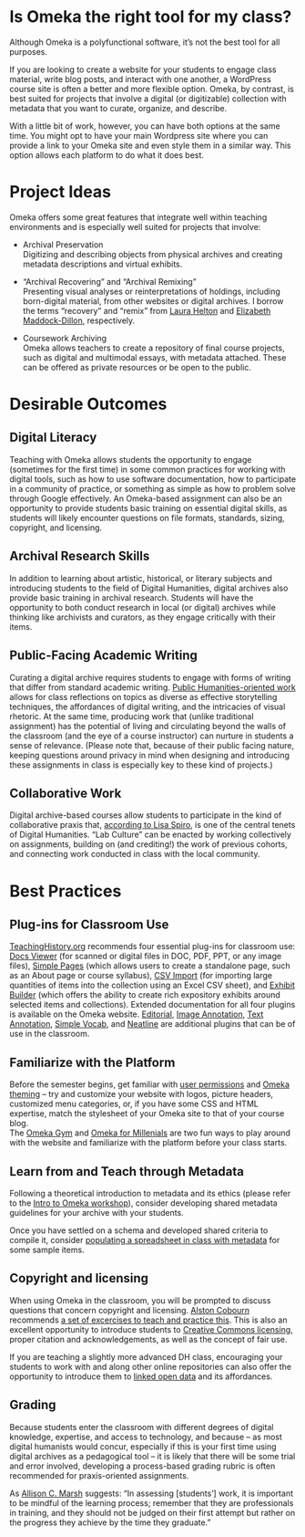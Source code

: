 # Is Omeka the right tool for my class?
Although Omeka is a polyfunctional software, it’s not the best tool for all purposes.

If you are looking to create a website for your students to engage class material, write blog posts, and interact with one another, a WordPress course site is often a better and more flexible option. Omeka, by contrast, is best suited for projects that involve a digital (or digitizable) collection with metadata that you want to curate, organize, and describe. 

With a little bit of work, however, you can have both options at the same time. You might opt to have your main Wordpress site where you can provide a link to your Omeka site and even style them in a similar way. This option allows each platform to do what it does best.

# Project Ideas
Omeka offers some great features that integrate well within teaching environments and is especially well suited for projects that involve:

* Archival Preservation <br>
Digitizing and describing objects from physical archives and creating metadata descriptions and virtual exhibits.

* “Archival Recovering” and “Archival Remixing” <br>
Presenting visual analyses or reinterpretations of holdings, including born-digital material, from other websites or digital archives. I borrow the terms “recovery” and “remix” from [Laura Helton](https://www.academia.edu/11058327/The_Question_of_Recovery_Slavery_Freedom_and_the_Archive) and [Elizabeth Maddock-Dillon](https://ecda.northeastern.edu/home/about/decolonizing-the-archive/), respectively.

* Coursework Archiving <br>
Omeka allows teachers to create a repository of final course projects, such as digital and multimodal essays, with metadata attached. These can be offered as private resources or be open to the public. 

# Desirable Outcomes

## Digital Literacy <br>
Teaching with Omeka allows students the opportunity to engage (sometimes for the first time) in some common practices for working with digital tools, such as how to use software documentation, how to participate in a community of practice, or something as simple as how to problem solve through Google effectively. An Omeka-based assignment can also be an opportunity to provide students basic training on essential digital skills, as students will likely encounter questions on file formats, standards, sizing, copyright, and licensing. 

## Archival Research Skills <br>
In addition to learning about artistic, historical, or literary subjects and introducing students to the field of Digital Humanities, digital archives also provide basic training in archival research. Students will have the opportunity to both conduct research in local (or digital) archives while thinking like archivists and curators, as they engage critically with their items. 

## Public-Facing Academic Writing <br>
Curating a digital archive requires students to engage with forms of writing that differ from standard academic writing. [Public Humanities-oriented work](https://www.neh.gov/divisions/fedstate/in-the-field/56-ways-do-the-public-humanities) allows for class reflections on topics as diverse as effective storytelling techniques, the affordances of digital writing, and the intricacies of visual rhetoric. At the same time, producing work that (unlike traditional assignment) has the potential of living and circulating beyond the walls of the classroom (and the eye of a course instructor) can nurture in students a sense of relevance. (Please note that, because of their public facing nature, keeping questions around privacy in mind when designing and introducing these assignments in class is especially key to these kind of projects.) 

## Collaborative Work <br>
Digital archive-based courses allow students to participate in the kind of collaborative praxis that, [according to Lisa Spiro](https://dhdebates.gc.cuny.edu/read/untitled-88c11800-9446-469b-a3be-3fdb36bfbd1e/section/9e014167-c688-43ab-8b12-0f6746095335), is one of the central tenets of Digital Humanities. “Lab Culture” can be enacted by working collectively on assignments, building on (and crediting!) the work of previous cohorts, and connecting work conducted in class with the local community. 

# Best Practices

## Plug-ins for Classroom Use
[TeachingHistory.org](www.teachinghistory.org) recommends four essential plug-ins for classroom use: [Docs Viewer](https://omeka.org/classic/plugins/DocsViewer/) (for scanned or digital files in DOC, PDF, PPT, or any image files), [Simple Pages](https://omeka.org/classic/plugins/SimplePages/) (which allows users to create a standalone page, such as an About page or course syllabus), [CSV Import](https://omeka.org/classic/plugins/CsvImport/) (for importing large quantities of items into the collection using an Excel CSV sheet), and [Exhibit Builder](https://omeka.org/classic/plugins/ExhibitBuilder/) (which offers the ability to create rich expository exhibits around selected items and collections). Extended documentation for all four plugins is available on the Omeka website. [Editorial](https://omeka.org/classic/plugins/Editorial/), [Image Annotation](https://omeka.org/classic/plugins/ExhibitImageAnnotation/), [Text Annotation](https://omeka.org/classic/plugins/TextAnnotation/), [Simple Vocab](https://omeka.org/classic/plugins/SimpleVocabPlus/), and [Neatline](https://omeka.org/classic/plugins/Neatline/) are additional plugins that can be of use in the classroom.

## Familiarize with the Platform

Before the semester begins, get familiar with [user permissions](https://omeka.org/classic/docs/Admin/Users/) and [Omeka theming](https://github.com/GCDigitalFellows/omeka/blob/master/sections/themesplugins.md) – try and customize your website with logos, picture headers, customized menu categories, or, if you have some CSS and HTML expertise, match the stylesheet of your Omeka site to that of your course blog. <br>
The [Omeka Gym](https://omekagym.omeka.net/about) and [Omeka for Millenials](https://lilybeauvilliers.wordpress.com/2015/05/14/omeka-for-millenials/) are two fun ways to play around with the website and familiarize with the platform before your class starts.

## Learn from and Teach through Metadata 

Following a theoretical introduction to metadata and its ethics (please refer to the [Intro to Omeka workshop](https://github.com/GCDigitalFellows/omeka/blob/v2.0-smorello-edits/frontmatter.md)), consider developing shared metadata guidelines for your archive with your students. 

Once you have settled on a schema and developed shared criteria to compile it, consider [populating  a spreadsheet in class with metadata](https://omekagym.omeka.net/items/show/526) for some sample items.

## Copyright and licensing 

When using Omeka in the classroom, you will be prompted to discuss questions that concern copyright and licensing. [Alston Cobourn](https://jitp.commons.gc.cuny.edu/spreading-awareness-of-digital-preservation-and-copyright-via-omeka-based-projects/) recommends [a set of excercises to teach and practice this](https://jitp.commons.gc.cuny.edu/spreading-awareness-of-digital-preservation-and-copyright-via-omeka-based-projects/). This is also an excellent opportunity to introduce students to [Creative Commons licensing](https://creativecommons.org/licenses/), proper citation and acknowledgements, as well as the concept of fair use. 

If you are teaching a slightly more advanced DH class, encouraging your students to work with and along other online repositories can also offer the opportunity to introduce them to [linked open data](https://programminghistorian.org/en/lessons/intro-to-linked-data) and its affordances. 

## Grading 

Because students enter the classroom with different degrees of digital knowledge, expertise, and access to technology, and because – as most digital humanists would concur, especially if this is your first time using digital archives as a pedagogical tool – it is likely that there will be some trial and error involved, developing a process-based grading rubric is often recommended for praxis-oriented assignments.

 As [Allison C. Marsh](https://academic.oup.com/dsh/article-abstract/28/2/279/1037192?redirectedFrom=fulltext) suggests:
“In assessing [students’] work, it is important to be mindful of the learning process; remember that they are professionals in training, and they should not be judged on their first attempt but rather on the progress they achieve by the time they graduate.” 